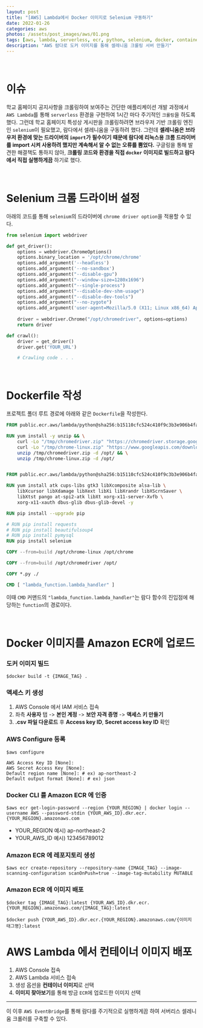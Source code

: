 ```yaml
---
layout: post
title: "[AWS] Lambda에서 Docker 이미지로 Selenium 구동하기"
date: 2022-01-26
categories: aws
photos: /assets/post_images/aws/01.png
tags: [aws, lambda, serverless, ecr, python, selenium, docker, container, image]
description: "AWS 람다로 도커 이미지를 통해 셀레니움 크롤링 서버 만들기"
---
```


<br>

# 이슈

학교 홈페이지 공지사항을 크롤링하여 보여주는 간단한 애플리케이션 개발 과정에서 `AWS Lambda`를 통해 `serverless` 환경을 구현하여 1시간 마다 주기적인 `크롤링`을 하도록 했다. 그런데 학교 홈페이지 특성상 게시판을 크롤링하려면 브라우저 기반 크롤링 엔진인 `selenium`이 필요했고, 람다에서 셀레니움을 구동하려 했다. 그런데 **셀레니움은 브라우저 환경에 맞는 드라이버의 `import`가 필수이기 때문에 람다에 리눅스용 크롬 드라이버를 import 시켜 사용하려 했지만 계속해서 알 수 없는 오류를 뿜었다.** 구글링을 통해 발견한 해결책도 통하지 않아, **크롤링 코드와 환경을 직접 `docker` 이미지로 빌드하고 람다에서 직접 실행하게끔** 하기로 했다.

<br>

# Selenium 크롬 드라이버 설정

아래의 코드를 통해 `selenium`의 드라이버에 `chrome driver option`을 적용할 수 있다.

```python
from selenium import webdriver

def get_driver():
    options = webdriver.ChromeOptions()
    options.binary_location = '/opt/chrome/chrome'
    options.add_argument('--headless')
    options.add_argument('--no-sandbox')
    options.add_argument("--disable-gpu")
    options.add_argument("--window-size=1280x1696")
    options.add_argument("--single-process")
    options.add_argument("--disable-dev-shm-usage")
    options.add_argument("--disable-dev-tools")
    options.add_argument("--no-zygote")
    options.add_argument('user-agent=Mozilla/5.0 (X11; Linux x86_64) AppleWebKit/537.36 (KHTML, like Gecko) Chrome/61.0.3163.100 Safari/537.36')
    
    driver = webdriver.Chrome("/opt/chromedriver", options=options)
    return driver

def crawl():
    driver = get_driver()
    driver.get('YOUR_URL')

    # Crawling code . . .
```

<br>

# Dockerfile 작성

프로젝트 폴더 루트 경로에 아래와 같은 `Dockerfile`을 작성한다.

```Dockerfile
FROM public.ecr.aws/lambda/python@sha256:b15110cfc524c410f9c3b3e906b4fa2fe268c38811c4c34f048e8e5d4c9669c8 as build

RUN yum install -y unzip && \
    curl -Lo "/tmp/chromedriver.zip" "https://chromedriver.storage.googleapis.com/97.0.4692.71/chromedriver_linux64.zip" && \
    curl -Lo "/tmp/chrome-linux.zip" "https://www.googleapis.com/download/storage/v1/b/chromium-browser-snapshots/o/Linux_x64%2F938549%2Fchrome-linux.zip?alt=media" && \
    unzip /tmp/chromedriver.zip -d /opt/ && \
    unzip /tmp/chrome-linux.zip -d /opt/


FROM public.ecr.aws/lambda/python@sha256:b15110cfc524c410f9c3b3e906b4fa2fe268c38811c4c34f048e8e5d4c9669c8

RUN yum install atk cups-libs gtk3 libXcomposite alsa-lib \
    libXcursor libXdamage libXext libXi libXrandr libXScrnSaver \
    libXtst pango at-spi2-atk libXt xorg-x11-server-Xvfb \
    xorg-x11-xauth dbus-glib dbus-glib-devel -y

RUN pip install --upgrade pip

# RUN pip install requests
# RUN pip install beautifulsoup4
# RUN pip install pymysql
RUN pip install selenium

COPY --from=build /opt/chrome-linux /opt/chrome

COPY --from=build /opt/chromedriver /opt/

COPY *.py ./

CMD [ "lambda_function.lambda_handler" ]
```

이때 `CMD` 커맨드의 `"lambda_function.lambda_handler"`는 람다 함수의 진입점에 해당하는 `function`의 경로이다.

<br>

# Docker 이미지를 Amazon ECR에 업로드

### 도커 이미지 빌드

```shell
$docker build -t {IMAGE_TAG} .   
```

### 액세스 키 생성

1. AWS Console 에서 IAM 서비스 접속
2. 좌측 **사용자** 탭 -> **본인 계정** -> **보안 자격 증명** -> **액세스 키 만들기**
3. **.csv 파일 다운로드** 후 **Access key ID**, **Secret access key ID** 확인

### AWS Configure 등록

```shell
$aws configure

AWS Access Key ID [None]:
AWS Secret Access Key [None]: 
Default region name [None]: # ex) ap-northeast-2
Default output format [None]: # ex) json
```

### Docker CLI 를 Amazon ECR 에 인증

```shell
$aws ecr get-login-password --region {YOUR_REGION} | docker login --username AWS --password-stdin {YOUR_AWS_ID}.dkr.ecr.{YOUR_REGION}.amazonaws.com    
```

- YOUR_REGION 예시) ap-northeast-2
- YOUR_AWS_ID 예시) 123456789012

### Amazon ECR 에 레포지토리 생성

```shell
$aws ecr create-repository --repository-name {IMAGE_TAG} --image-scanning-configuration scanOnPush=true --image-tag-mutability MUTABLE
```

### Amazon ECR 에 이미지 배포

```shell
$docker tag {IMAGE_TAG}:latest {YOUR_AWS_ID}.dkr.ecr.{YOUR_REGION}.amazonaws.com/{IMAGE_TAG}:latest

$docker push {YOUR_AWS_ID}.dkr.ecr.{YOUR_REGION}.amazonaws.com/{이미지 태그명}:latest        
```

# AWS Lambda 에서 컨테이너 이미지 배포

1. AWS Console 접속
2. AWS Lambda 서비스 접속
3. 생성 옵션을 **컨테이너 이미지**로 선택
4. **이미지 찾아보기**를 통해 방금 `ECR`에 업로드한 이미지 선택

---

이 이후 `AWS EventBridge`를 통해 람다를 주기적으로 실행하게끔 하여 서버리스 셀레니움 크롤러를 구축할 수 있다.